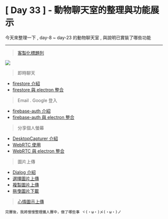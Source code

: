 # [ Day 33 ] - 動物聊天室的整理與功能展示

今天來整理一下 , day-8 ~ day-23 的動物聊天室 , 
與說明已實裝了哪些功能

---

> [客製化標題列](https://ithelp.ithome.com.tw/articles/10236651)

![](https://i.imgur.com/5HXcbK4.png)

> 即時聊天

- [firestore 介紹](https://ithelp.ithome.com.tw/articles/10235473)
- [firestore 與 electron 整合](https://ithelp.ithome.com.tw/articles/10236332)

> Email . Google 登入

- [firebase-auth 介紹](https://ithelp.ithome.com.tw/articles/10240835)
- [firebase-auth 與 electron 整合](https://ithelp.ithome.com.tw/articles/10241458)

> 分享個人螢幕

- [DesktopCapturer 介紹](https://ithelp.ithome.com.tw/articles/10243356)
- [WebRTC 使用](https://ithelp.ithome.com.tw/articles/10244748)
- [WebRTC 與 electron 整合](https://ithelp.ithome.com.tw/articles/10245297)

> 圖片上傳

- [Dialog 介紹](https://ithelp.ithome.com.tw/articles/10237906)
- [選擇圖片上傳](https://ithelp.ithome.com.tw/articles/10238623)
- [複製圖片上傳](https://ithelp.ithome.com.tw/articles/10241862)
- [拖曳圖片下載](https://ithelp.ithome.com.tw/articles/10242639)

> [心情圖示上傳](https://ithelp.ithome.com.tw/articles/10245297)

```
完賽後，我將慢慢整理鐵人賽中，做了哪些事 ヾ(・ω・)メ(・ω・)ノ
```
